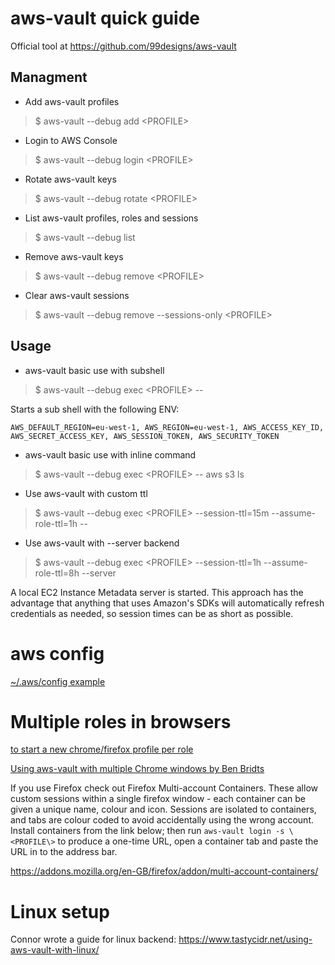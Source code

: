 # aws-vault quick guide
Official tool at https://github.com/99designs/aws-vault

## Managment 
* Add aws-vault profiles
> $ aws-vault --debug add \<PROFILE\>

* Login to AWS Console
> $ aws-vault --debug login \<PROFILE\>

* Rotate aws-vault keys
> $ aws-vault --debug rotate \<PROFILE\>

* List aws-vault profiles, roles and sessions
> $ aws-vault --debug list

* Remove aws-vault keys
> $ aws-vault --debug remove \<PROFILE\>

* Clear aws-vault sessions
> $ aws-vault --debug remove --sessions-only \<PROFILE\>


## Usage
* aws-vault basic use with subshell
> $ aws-vault --debug exec \<PROFILE\> --

Starts a sub shell with the following ENV:

`AWS_DEFAULT_REGION=eu-west-1, AWS_REGION=eu-west-1, AWS_ACCESS_KEY_ID, AWS_SECRET_ACCESS_KEY, AWS_SESSION_TOKEN, AWS_SECURITY_TOKEN`

* aws-vault basic use with inline command
> $ aws-vault --debug exec \<PROFILE\> -- aws s3 ls

* Use aws-vault with custom ttl
> $ aws-vault --debug exec \<PROFILE\> --session-ttl=15m --assume-role-ttl=1h --

* Use aws-vault with --server backend 
> $ aws-vault --debug exec \<PROFILE\> --session-ttl=1h --assume-role-ttl=8h --server

A local EC2 Instance Metadata server is started. This approach has the advantage that anything that uses Amazon's SDKs will automatically refresh credentials as needed, so session times can be as short as possible. 


# aws config
[~/.aws/config example](https://github.com/FernandoMiguel/kb/blob/master/aws/config)

# Multiple roles in browsers
[to start a new chrome/firefox profile per role](browsers.md)

[Using aws-vault with multiple Chrome windows by Ben Bridts](https://www.cloudar.be/awsblog/using-aws-vault-with-mulitple-browser-windows/)



If you use Firefox check out Firefox Multi-account Containers. These allow custom sessions within a single firefox window - each container can be given a unique name, colour and icon. Sessions are isolated to containers, and tabs are colour coded to avoid accidentally using the wrong account. Install containers from the link below; then run `aws-vault login -s \<PROFILE\>` to produce a one-time URL, open a container tab and paste the URL in to the address bar.

https://addons.mozilla.org/en-GB/firefox/addon/multi-account-containers/

# Linux setup
Connor wrote a guide for linux backend:
https://www.tastycidr.net/using-aws-vault-with-linux/

